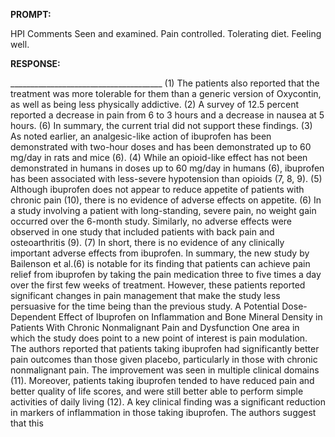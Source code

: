 **PROMPT:**

HPI Comments Seen and examined. Pain controlled. Tolerating diet. Feeling well. 

**RESPONSE:**

 ______________________________________ (1) The patients also reported that the treatment was more tolerable for them than a generic version of Oxycontin, as well as being less physically addictive. (2) A survey of 12.5 percent reported a decrease in pain from 6 to 3 hours and a decrease in nausea at 5 hours. (6) In summary, the current trial did not support these findings. (3) As noted earlier, an analgesic-like action of ibuprofen has been demonstrated with two-hour doses and has been demonstrated up to 60 mg/day in rats and mice (6). (4) While an opioid-like effect has not been demonstrated in humans in doses up to 60 mg/day in humans (6), ibuprofen has been associated with less-severe hypotension than opioids (7, 8, 9). (5) Although ibuprofen does not appear to reduce appetite of patients with chronic pain (10), there is no evidence of adverse effects on appetite. (6) In a study involving a patient with long-standing, severe pain, no weight gain occurred over the 6-month study. Similarly, no adverse effects were observed in one study that included patients with back pain and osteoarthritis (9). (7) In short, there is no evidence of any clinically important adverse effects from ibuprofen.  In summary, the new study by Bailenson et al.(6) is notable for its finding that patients can achieve pain relief from ibuprofen by taking the pain medication three to five times a day over the first few weeks of treatment. However, these patients reported significant changes in pain management that make the study less persuasive for the time being than the previous study.  A Potential Dose-Dependent Effect of Ibuprofen on Inflammation and Bone Mineral Density in Patients With Chronic Nonmalignant Pain and Dysfunction  One area in which the study does point to a new point of interest is pain modulation. The authors reported that patients taking ibuprofen had significantly better pain outcomes than those given placebo, particularly in those with chronic nonmalignant pain. The improvement was seen in multiple clinical domains (11). Moreover, patients taking ibuprofen tended to have reduced pain and better quality of life scores, and were still better able to perform simple activities of daily living (12).  A key clinical finding was a significant reduction in markers of inflammation in those taking ibuprofen. The authors suggest that this